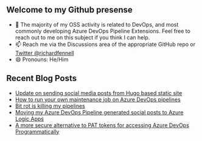## Welcome to my Github presense

- 💬 The majority of my OSS activity is related to DevOps, and most commonly developing Azure DevOps Pipeline Extensions. Feel free to reach out to me on this subject if you think I can help.
- 📫 Reach me via the Discussions area of the appropriate GitHub repo or [Twitter @richardfennell](https://twitter.com/richardfennell)
- 😄 Pronouns: He/Him

## Recent Blog Posts
<!-- BLOG-POST-LIST:START -->
- [Update on sending social media posts from Hugo based static site](https://blogs.blackmarble.co.uk/rfennell/update-on-sending-social-media-posts-from-hugo-based-static-site/)
- [How to run your own maintenance job on Azure DevOps pipelines](https://blogs.blackmarble.co.uk/rfennell/how-to-run-your-own-maintainance-job-on-azure-devops-pipelines/)
- [Bit rot is killing my pipelines](https://blogs.blackmarble.co.uk/rfennell/bit-rot-is-killing-my-pipelines/)
- [Moving my Azure DevOps Pipeline generated social posts to Azure Logic Apps](https://blogs.blackmarble.co.uk/rfennell/moving-my-azure-devops-pipeline-social-posts-to-logic-apps/)
- [A more secure alternative to PAT tokens for accessing Azure DevOps Programmatically](https://blogs.blackmarble.co.uk/rfennell/a-more-secure-alternative-to-pat-tokens-for-azure-devops/)
<!-- BLOG-POST-LIST:END -->


<!--
**rfennell/rfennell** is a ✨ _special_ ✨ repository because its `README.md` (this file) appears on your GitHub profile.

Here are some ideas to get you started:

- 🔭 I’m currently working on ...
- 🌱 I’m currently learning ...
- 👯 I’m looking to collaborate on ...
- 🤔 I’m looking for help with ...
- 💬 Ask me about ...
- 📫 How to reach me: ...
- 😄 Pronouns: ...
- ⚡ Fun fact: ...
-->

